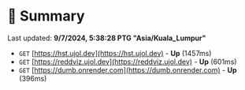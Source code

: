 # 📖 Summary
Last updated: **9/7/2024, 5:38:28 PTG "Asia/Kuala_Lumpur"**

- `GET` [https://hst.ujol.dev](https://hst.ujol.dev) - **Up** (1457ms)
- `GET` [https://reddviz.ujol.dev](https://reddviz.ujol.dev) - **Up** (601ms)
- `GET` [https://dumb.onrender.com](https://dumb.onrender.com) - **Up** (396ms)
